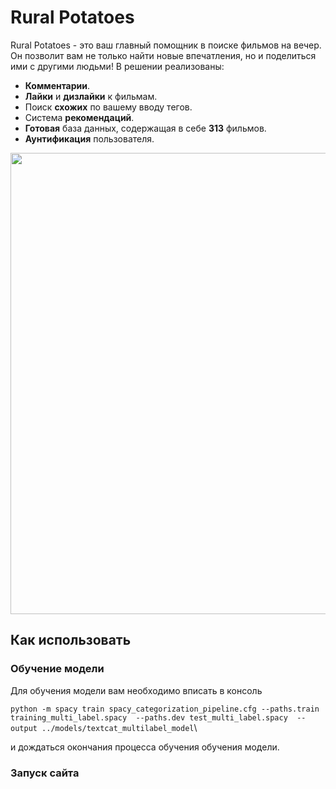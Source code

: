 # Rural Potatoes

Rural Potatoes - это ваш главный помощник в поиске фильмов на вечер. Он позволит вам не только найти новые впечатления, но и поделиться ими с другими людьми!
В решении реализованы:


- **Комментарии**.
- **Лайки** и **дизлайки** к фильмам.
- Поиск **схожих** по вашему вводу тегов.
- Система **рекомендаций**.
- **Готовая** база данных, содержащая в себе **313** фильмов.
- **Аунтификация** пользователя.

<p align="center">
  <img src="assets/video_record_1.gif" width="738">
</p>

## Как использовать

### Обучение модели

Для обучения модели вам необходимо вписать в консоль

`python -m spacy train spacy_categorization_pipeline.cfg
--paths.train training_multi_label.spacy 
--paths.dev test_multi_label.spacy 
--output ../models/textcat_multilabel_model`\

и дождаться окончания процесса обучения обучения модели.

### Запуск сайта
